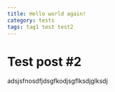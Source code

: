 ```yaml
---
title: Hello world again!
category: tests
tags: tag1 test test2
---
```


# Test post #2

adsjsfnosdfjdsgfkodjsgflksdjglksdj
